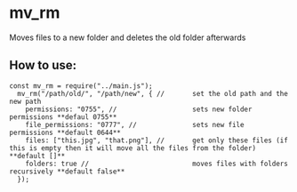 # mv_rm
Moves files to a new folder and deletes the old folder afterwards  
  
## How to use:

```
const mv_rm = require("../main.js");
  mv_rm("/path/old/", "/path/new", { //       set the old path and the new path
    permissions: "0755", //                   sets new folder permissions **defaul 0755**
    file_permissions: "0777", //              sets new file permissions **default 0644**
    files: ["this.jpg", "that.png"], //       get only these files (if this is empty then it will move all the files from the folder) **default []**
    folders: true //                          moves files with folders recursively **default false**
  });

```
